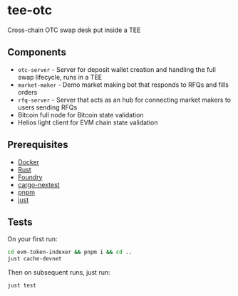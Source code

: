 # tee-otc
Cross-chain OTC swap desk put inside a TEE

## Components

- `otc-server` - Server for deposit wallet creation and handling the full swap lifecycle, runs in a TEE
- `market-maker` - Demo market making bot that responds to RFQs and fills orders
- `rfq-server` - Server that acts as an hub for connecting market makers to users sending RFQs
- Bitcoin full node for Bitcoin state validation
- Helios light client for EVM chain state validation

## Prerequisites

- [Docker](https://www.docker.com/get-started/)
- [Rust](https://www.rust-lang.org/tools/install)
- [Foundry](https://getfoundry.sh/introduction/installation/)
- [cargo-nextest](https://nexte.st/docs/installation/pre-built-binaries/)
- [pnpm](https://pnpm.io/installation)
- [just](https://just.systems/man/en/packages.html)

## Tests

On your first run:
```bash
cd evm-token-indexer && pnpm i && cd ..
just cache-devnet
```

Then on subsequent runs, just run:
```bash
just test
```
